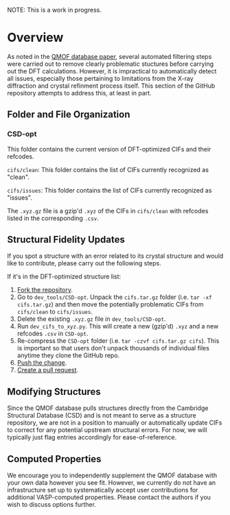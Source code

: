 NOTE: This is a work in progress.

# Overview
As noted in the [QMOF database paper](https://doi.org/10.26434/chemrxiv.13147616), several automated filtering steps were carried out to remove clearly problematic stuctures before carrying out the DFT calculations. However, it is impractical to automatically detect all issues, especially those pertaining to limitations from the X-ray diffraction and crystal refinment process itself. This section of the GitHub repository attempts to address this, at least in part.

## Folder and File Organization
### CSD-opt
This folder contains the current version of DFT-optimized CIFs and their refcodes.

`cifs/clean`: This folder contains the list of CIFs currently recognized as "clean".

`cifs/issues`: This folder contains the list of CIFs currently recognized as "issues".

The `.xyz.gz` file is a gzip'd `.xyz` of the CIFs in `cifs/clean` with refcodes listed in the corresponding `.csv`.

## Structural Fidelity Updates
If you spot a structure with an error related to its crystal structure and would like to contribute, please carry out the following steps.

If it's in the DFT-optimized structure list:
1. [Fork the repository](https://docs.github.com/en/free-pro-team@latest/github/getting-started-with-github/fork-a-repo).
2. Go to `dev_tools/CSD-opt`. Unpack the `cifs.tar.gz` folder (i.e. `tar -xf cifs.tar.gz`) and then move the potentially problematic CIFs from `cifs/clean` to `cifs/issues`.
3. Delete the existing `.xyz.gz` file in `dev_tools/CSD-opt`.
4. Run `dev_cifs_to_xyz.py`. This will create a new (gzip'd) `.xyz` and a new refcodes `.csv` in `CSD-opt`.
5. Re-compress the `CSD-opt` folder (i.e. `tar -czvf cifs.tar.gz cifs`). This is important so that users don't unpack thousands of individual files anytime they clone the GitHub repo.
6. [Push the change](https://docs.github.com/en/free-pro-team@latest/desktop/contributing-and-collaborating-using-github-desktop/pushing-changes-to-github).
7. [Create a pull request](https://docs.github.com/en/free-pro-team@latest/github/collaborating-with-issues-and-pull-requests/creating-a-pull-request).

## Modifying Structures
Since the QMOF database pulls structures directly from the Cambridge Structural Database (CSD) and is not meant to serve as a structure repository, we are not in a position to manually or automatically update CIFs to correct for any potential upstream structural errors. For now, we will typically just flag entries accordingly for ease-of-reference.

## Computed Properties
We encourage you to independently supplement the QMOF database with your own data however you see fit. However, we currently do not have an infrastructure set up to systematically accept user contributions for additional VASP-computed properties. Please contact the authors if you wish to discuss options further.
